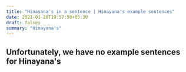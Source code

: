 ```yaml
---
title: "Hinayana's in a sentence | Hinayana's example sentences"
date: 2021-01-20T19:57:50+05:30
draft: falses
summary: "Hinayana's"
---
```

## Unfortunately, we have no example sentences for Hinayana's                 
